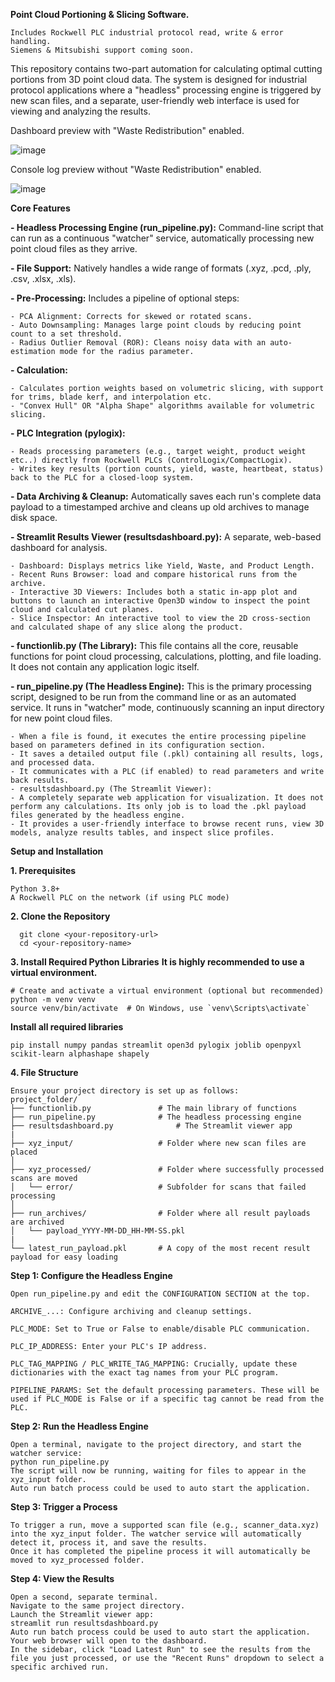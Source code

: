 **Point Cloud Portioning & Slicing Software.**
```
Includes Rockwell PLC industrial protocol read, write & error handling. 
Siemens & Mitsubishi support coming soon.
```

This repository contains two-part automation for calculating optimal cutting portions from 3D point cloud data. The system is designed for industrial protocol applications where a "headless" processing engine is triggered by new scan files, and a separate, user-friendly web interface is used for viewing and analyzing the results.

Dashboard preview with "Waste Redistribution" enabled.

![image](https://github.com/user-attachments/assets/8df8cf16-6de7-4597-b1ba-d184a3f90cfb)

Console log preview without "Waste Redistribution" enabled.

![image](https://github.com/user-attachments/assets/0c800696-9ddf-45c5-9bcb-43e86335fa47)


**Core Features**

**- Headless Processing Engine (run_pipeline.py):** Command-line script that can run as a continuous "watcher" service, automatically processing new point cloud files as they arrive.

**- File Support:** Natively handles a wide range of formats (.xyz, .pcd, .ply, .csv, .xlsx, .xls).

**- Pre-Processing:** Includes a pipeline of optional steps:

    - PCA Alignment: Corrects for skewed or rotated scans.
    - Auto Downsampling: Manages large point clouds by reducing point count to a set threshold.
    - Radius Outlier Removal (ROR): Cleans noisy data with an auto-estimation mode for the radius parameter.
  
**- Calculation:** 

    - Calculates portion weights based on volumetric slicing, with support for trims, blade kerf, and interpolation etc. 
    - "Convex Hull" OR "Alpha Shape" algorithms available for volumetric slicing. 

**- PLC Integration (pylogix):**

    - Reads processing parameters (e.g., target weight, product weight etc..) directly from Rockwell PLCs (ControlLogix/CompactLogix).
    - Writes key results (portion counts, yield, waste, heartbeat, status) back to the PLC for a closed-loop system.

**- Data Archiving & Cleanup:** Automatically saves each run's complete data payload to a timestamped archive and cleans up old archives to manage disk space.

**- Streamlit Results Viewer (resultsdashboard.py):** A separate, web-based dashboard for analysis.

    - Dashboard: Displays metrics like Yield, Waste, and Product Length.
    - Recent Runs Browser: load and compare historical runs from the archive.
    - Interactive 3D Viewers: Includes both a static in-app plot and buttons to launch an interactive Open3D window to inspect the point cloud and calculated cut planes.
    - Slice Inspector: An interactive tool to view the 2D cross-section and calculated shape of any slice along the product.
    
**- functionlib.py (The Library):** This file contains all the core, reusable functions for point cloud processing, calculations, plotting, and file loading. It does not contain any application logic itself.

**- run_pipeline.py (The Headless Engine):** This is the primary processing script, designed to be run from the command line or as an automated service.
It runs in "watcher" mode, continuously scanning an input directory for new point cloud files.

    - When a file is found, it executes the entire processing pipeline based on parameters defined in its configuration section.
    - It saves a detailed output file (.pkl) containing all results, logs, and processed data.
    - It communicates with a PLC (if enabled) to read parameters and write back results.
    - resultsdashboard.py (The Streamlit Viewer):
    - A completely separate web application for visualization. It does not perform any calculations. Its only job is to load the .pkl payload files generated by the headless engine. 
    - It provides a user-friendly interface to browse recent runs, view 3D models, analyze results tables, and inspect slice profiles.
    
**Setup and Installation**

**1. Prerequisites**
```
Python 3.8+
A Rockwell PLC on the network (if using PLC mode)
```

**2. Clone the Repository**
```
  git clone <your-repository-url>
  cd <your-repository-name>
```

**3. Install Required Python Libraries**
**It is highly recommended to use a virtual environment.**
```
# Create and activate a virtual environment (optional but recommended)
python -m venv venv
source venv/bin/activate  # On Windows, use `venv\Scripts\activate`
```

**Install all required libraries**
```
pip install numpy pandas streamlit open3d pylogix joblib openpyxl scikit-learn alphashape shapely
```

**4. File Structure**
```
Ensure your project directory is set up as follows:
project_folder/
├── functionlib.py               # The main library of functions
├── run_pipeline.py              # The headless processing engine
├── resultsdashboard.py              # The Streamlit viewer app
|
├── xyz_input/                   # Folder where new scan files are placed
│
├── xyz_processed/               # Folder where successfully processed scans are moved
│   └── error/                   # Subfolder for scans that failed processing
│
├── run_archives/                # Folder where all result payloads are archived
│   └── payload_YYYY-MM-DD_HH-MM-SS.pkl
|
└── latest_run_payload.pkl       # A copy of the most recent result payload for easy loading
```

**Step 1: Configure the Headless Engine**
```
Open run_pipeline.py and edit the CONFIGURATION SECTION at the top.

ARCHIVE_...: Configure archiving and cleanup settings.

PLC_MODE: Set to True or False to enable/disable PLC communication.

PLC_IP_ADDRESS: Enter your PLC's IP address.

PLC_TAG_MAPPING / PLC_WRITE_TAG_MAPPING: Crucially, update these dictionaries with the exact tag names from your PLC program.

PIPELINE_PARAMS: Set the default processing parameters. These will be used if PLC_MODE is False or if a specific tag cannot be read from the PLC.
```
**Step 2: Run the Headless Engine**
```
Open a terminal, navigate to the project directory, and start the watcher service:
python run_pipeline.py
The script will now be running, waiting for files to appear in the xyz_input folder.
Auto run batch process could be used to auto start the application.
```
**Step 3: Trigger a Process**
```
To trigger a run, move a supported scan file (e.g., scanner_data.xyz) into the xyz_input folder. The watcher service will automatically detect it, process it, and save the results.
Once it has completed the pipeline process it will automatically be moved to xyz_processed folder.
```
**Step 4: View the Results**
```
Open a second, separate terminal.
Navigate to the same project directory.
Launch the Streamlit viewer app:
streamlit run resultsdashboard.py
Auto run batch process could be used to auto start the application.
Your web browser will open to the dashboard.
In the sidebar, click "Load Latest Run" to see the results from the file you just processed, or use the "Recent Runs" dropdown to select a specific archived run.
```
